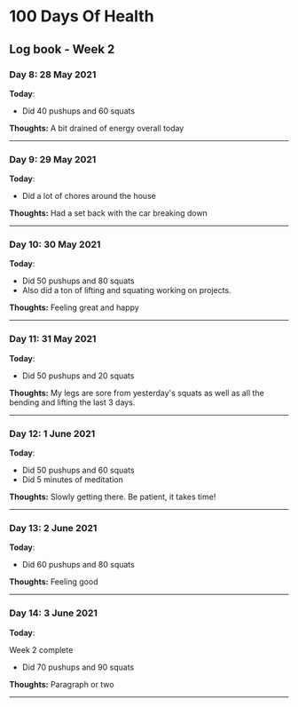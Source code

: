 # 100 Days Of Health

## Log book - Week 2

### Day 8: 28 May 2021

**Today**:

* Did 40 pushups and 60 squats

**Thoughts:** A bit drained of energy overall today

---

### Day 9: 29 May 2021

**Today**:

* Did a lot of chores around the house

**Thoughts:** Had a set back with the car breaking down

---

### Day 10: 30 May 2021

**Today**:

* Did 50 pushups and 80 squats
* Also did a ton of lifting and squating working on projects.

**Thoughts:** Feeling great and happy

---

### Day 11: 31 May 2021

**Today**:

* Did 50 pushups and 20 squats

**Thoughts:** My legs are sore from yesterday's squats as well as all the bending and lifting the last 3 days.

---

### Day 12: 1 June 2021

**Today**:

* Did 50 pushups and 60 squats
* Did 5 minutes of meditation

**Thoughts:** Slowly getting there. Be patient, it takes time!

---

### Day 13: 2 June 2021

**Today**:

* Did 60 pushups and 80 squats

**Thoughts:** Feeling good

---

### Day 14: 3 June 2021

**Today**:

Week 2 complete

* Did 70 pushups and 90 squats

**Thoughts:** Paragraph or two

---
